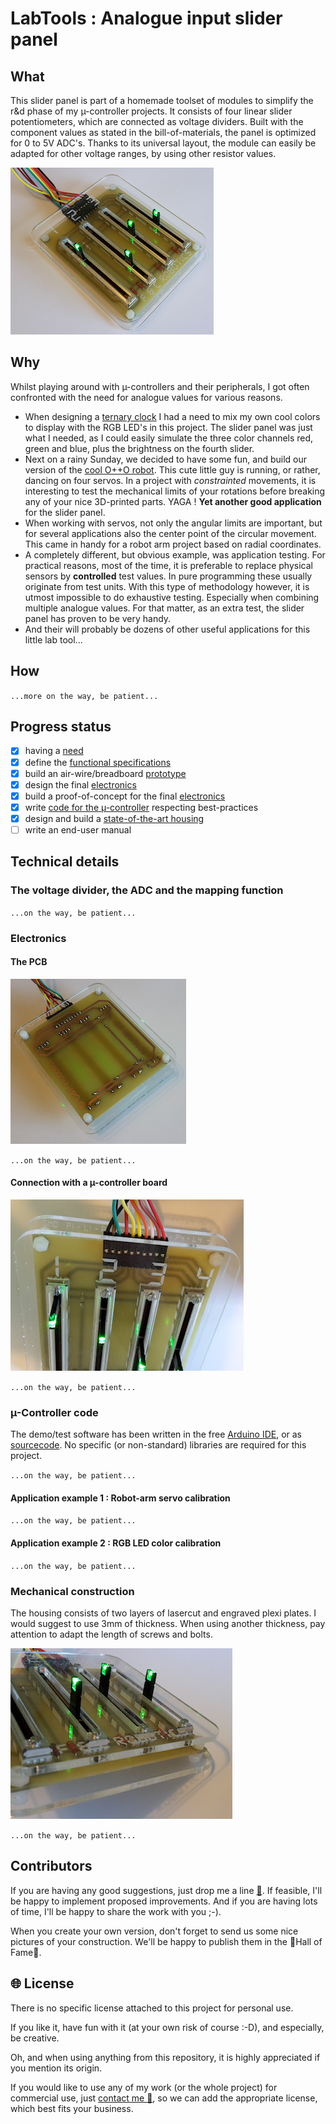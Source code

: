 # **LabTools** : Analogue input slider panel

## What

This slider panel is part of a homemade toolset of modules to simplify the r&d phase of my µ-controller projects. It consists of four linear slider potentiometers, which are connected as voltage dividers. Built with the component values as stated in the bill-of-materials, the panel is optimized for 0 to 5V ADC's. Thanks to its universal layout, the module can easily be adapted for other voltage ranges, by using other resistor values.

[![Analogue input sliders panel - top view](images/Sliders-panel-topview-s.png)](images/Sliders-panel-topview.png)

## Why

Whilst playing around with µ-controllers and their peripherals, I got often confronted with the need for analogue values for various reasons.
 - When designing a [ternary clock](https://github.com/nostradomus/Base3-clock) I had a need to mix my own cool colors to display with the RGB LED's in this project. The slider panel was just what I needed, as I could easily simulate the three color channels red, green and blue, plus the brightness on the fourth slider.
 - Next on a rainy Sunday, we decided to have some fun, and build our version of the [cool O++O robot](https://github.com/OttoDIY/OttoDIY). This cute little guy is running, or rather, dancing on four servos. In a project with *constrainted* movements, it is interesting to test the mechanical limits of your rotations before breaking any of your nice 3D-printed parts. YAGA ! **Yet another good application** for the slider panel.
 - When working with servos, not only the angular limits are important, but for several applications also the center point of the circular movement. This came in handy for a robot arm project based on radial coordinates.  
 - A completely different, but obvious example, was application testing. For practical reasons, most of the time, it is preferable to replace physical sensors by **controlled** test values. In pure programming these usually originate from test units. With this type of methodology however, it is utmost impossible to do exhaustive testing. Especially when combining multiple analogue values. For that matter, as an extra test, the slider panel has proven to be very handy.  
 - And their will probably be dozens of other useful applications for this little lab tool...

## How

`...more on the way, be patient...`

## Progress status

 - [x] having a [need](#why)
 - [x] define the [functional specifications](#how)
 - [x] build an air-wire/breadboard [prototype](#how)
 - [x] design the final [electronics](#electronics)
 - [x] build a proof-of-concept for the final [electronics](#electronics)
 - [x] write [code for the µ-controller](#µ-controller-code) respecting best-practices
 - [x] design and build a [state-of-the-art housing](#mechanical-construction)
 - [ ] write an end-user manual

## Technical details

### The voltage divider, the ADC and the mapping function

`...on the way, be patient...`

### Electronics

#### The PCB

[![Analogue input sliders panel - pcb view](images/Sliders-panel-pcbview-s.png)](images/Sliders-panel-pcbview.png)

`...on the way, be patient...`

#### Connection with a µ-controller board

[![Analogue input sliders panel - interface view](images/Sliders-panel-interface-s.png)](images/Sliders-panel-interface.png)

`...on the way, be patient...`

### µ-Controller code

The demo/test software has been written in the free [Arduino IDE](https://www.arduino.cc/en/Main/Software), or as [sourcecode](https://github.com/arduino/Arduino/). No specific (or non-standard) libraries are required for this project.

`...on the way, be patient...`

#### Application example 1 : Robot-arm servo calibration

`...on the way, be patient...`

#### Application example 2 : RGB LED color calibration

`...on the way, be patient...`

### Mechanical construction

The housing consists of two layers of lasercut and engraved plexi plates. I would suggest to use 3mm of thickness. When using another thickness, pay attention to adapt the length of screws and bolts.

[![Analogue input sliders panel - front view](images/Sliders-panel-frontview-s.png)](images/Sliders-panel-frontview.png)

`...on the way, be patient...`

## Contributors

If you are having any good suggestions, just drop me a line [:email:](http://nostradomus.ddns.net/contactform.html).
If feasible, I'll be happy to implement proposed improvements.
And if you are having lots of time, I'll be happy to share the work with you ;-).

When you create your own version, don't forget to send us some nice pictures of your construction. We'll be happy to publish them in the :confetti_ball:Hall of Fame:confetti_ball:.

## :globe_with_meridians: License

There is no specific license attached to this project for personal use.

If you like it, have fun with it (at your own risk of course :-D), and especially, be creative.

Oh, and when using anything from this repository, it is highly appreciated if you mention its origin.

If you would like to use any of my work (or the whole project) for commercial use, just [contact me :email:](http://nostradomus.ddns.net/contactform.html), so we can add the appropriate license, which best fits your business.
